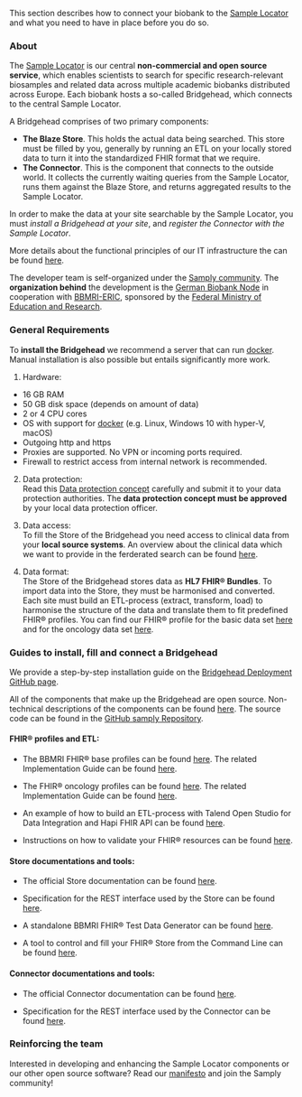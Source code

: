 This section describes how to connect your biobank to the [Sample Locator](https://samplelocator.bbmri.de) and what you need to have in place before you do so.

### About
The [Sample Locator](https://samplelocator.bbmri.de) is our central **non-commercial and open source service**, which enables scientists to search for specific research-relevant biosamples and related data across multiple academic biobanks distributed across Europe. Each biobank hosts a so-called Bridgehead, which connects to the central Sample Locator.

A Bridgehead comprises of two primary components:
* **The Blaze Store**. This holds the actual data being searched. This store must be filled by you, generally by running an ETL on your locally stored data to turn it into the standardized FHIR format that we require.
* **The Connector**. This is the component that connects to the outside world. It collects the currently waiting queries from the Sample Locator, runs them against the Blaze Store, and returns aggregated results to the Sample Locator.

In order to make the data at your site searchable by the Sample Locator, you must *install a Bridgehead at your site*, and *register the Connector with the Sample Locator*.

More details about the functional principles of our IT infrastructure the can be found [here](https://www.bbmri.de/biobanking/it/functional-principle/?L=1).

The developer team is self-organized under the [Samply community](https://samply.github.io/manifest). The **organization behind** the development is the [German Biobank Node](https://www.bbmri.de/?L=1) in cooperation with [BBMRI-ERIC](http://www.bbmri-eric.eu), sponsored by the [Federal Ministry of Education and Research](https://www.bmbf.de/en/index.html).


### General Requirements
To **install the Bridgehead** we recommend a server that can run [docker](https://docs.docker.com/get-docker/). Manual installation is also possible but entails significantly more work.
1. Hardware:  
* 16 GB RAM
* 50 GB disk space (depends on amount of data)
* 2 or 4 CPU cores
* OS with support for [docker](https://docs.docker.com/get-docker/) (e.g. Linux, Windows 10 with hyper-V, macOS)
* Outgoing http and https
* Proxies are supported. No VPN or incoming ports required. 
* Firewall to restrict access from internal network is recommended.

2. Data protection:  
Read this [Data protection concept](https://www.bbmri.de/biobanking/it/data-protection-concept/?L=1) carefully and submit it to your data protection authorities. The **data protection concept must be approved** by your local data protection officer.

3. Data access:  
To fill the Store of the Bridgehead you need access to clinical data from your **local source systems**. An overview about the clinical data which we want to provide in the ferderated search can be found [here](overview.html).

4. Data format:  
The Store of the Bridgehead stores data as **HL7 FHIR® Bundles**. To import data into the Store, they must be harmonised and converted. Each site must build an ETL-process (extract, transform, load) to harmonise the structure of the data and translate them to fit predefined FHIR® profiles.
You can find our FHIR® profile for the basic data set [here](https://simplifier.net/bbmri.de) and for the oncology data set [here](https://simplifier.net/oncology).


### Guides to install, fill and connect a Bridgehead
We provide a step-by-step installation guide on the [Bridgehead Deployment GitHub page](https://github.com/samply/bridgehead-deployment).

All of the components that make up the Bridgehead are open source. Non-technical descriptions of the components can be found [here](https://www.bbmri.de/biobanking/it/open-source-software/?L=1). The source code can be found in the [GitHub samply Repository](https://github.com/samply).

#### FHIR® profiles and ETL:

* The BBMRI FHIR® base profiles can be found [here](https://simplifier.net/bbmri.de). The related Implementation Guide can be found [here](https://samply.github.io/bbmri-fhir-ig).

* The FHIR® oncology profiles can be found [here](https://simplifier.net/oncology). The related Implementation Guide can be found [here](https://simplifier.net/guide/implementationguide4/home).

* An example of how to build an ETL-process with Talend Open Studio for Data Integration and Hapi FHIR API can be found [here](etlTalent.html).

* Instructions on how to validate your FHIR® resources can be found [here](support.html).

#### Store documentations and tools:

* The official Store documentation can be found [here](https://github.com/samply/blaze#blaze).

* Specification for the REST interface used by the Store can be found [here](https://www.hl7.org/fhir/http.html).

* A standalone BBMRI FHIR® Test Data Generator can be found [here](https://github.com/samply/bbmri-fhir-gen).

* A tool to control and fill your FHIR® Store from the Command Line can be found [here](https://github.com/samply/blazectl).

#### Connector documentations and tools:

* The official Connector documentation can be found [here](https://github.com/samply/blaze#connector).

* Specification for the REST interface used by the Connector can be found [here](https://github.com/samply/share-client/blob/master/docs/diagram/Sequence_diagram_calls.md).

### Reinforcing the team
Interested in developing and enhancing the Sample Locator components or our other open source software? Read our [manifesto](https://samply.github.io/manifest) and join the Samply community!
